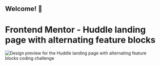 ## Welcome! 👋

# Frontend Mentor - Huddle landing page with alternating feature blocks

![Design preview for the Huddle landing page with alternating feature blocks coding challenge](./design/desktop-preview.jpg)
